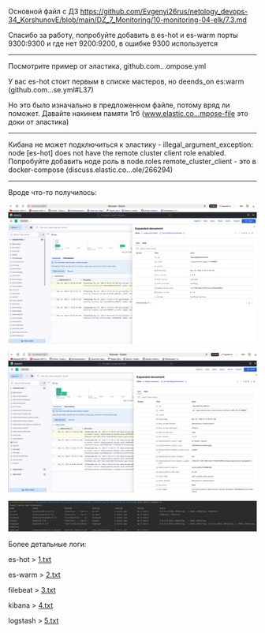 Основной файл с ДЗ https://github.com/Evgenyi26rus/netology_devops-34_KorshunovE/blob/main/DZ_7_Monitoring/10-monitoring-04-elk/7.3.md

Спасибо за работу, попробуйте добавить в es-hot и es-warm порты 9300:9300 и где нет 9200:9200, в ошибке 9300 используется

----------------------------

Посмотрите пример от эластика, github.com...ompose.yml

У вас es-hot стоит первым в списке мастеров, но deends_on es:warm (github.com...se.yml#L37)

Но это было изначально в предложенном файле, потому вряд ли поможет. Давайте накинем памяти 1гб (www.elastic.co...mpose-file это доки от эластика)

----------------------------

Кибана не может подключиться к эластику - illegal_argument_exception: node [es-hot] does not have the remote cluster client role enabled. Попробуйте добавить ноде роль в node.roles remote_cluster_client - это в docker-compose (discuss.elastic.co...ole/266294)

----------------------------

Вроде что-то получилось:

![7.3.2.5.png](picture%2F7.3.2.5.png)

![7.2.3.6.png](picture%2F7.2.3.6.png)

![7.2.3.7.png](picture%2F7.2.3.7.png)

Более детальные логи: 

es-hot > [1.txt](help%2F1.txt)

es-warm > [2.txt](help%2F2.txt)

filebeat > [3.txt](help%2F3.txt)

kibana > [4.txt](help%2F4.txt)

logstash > [5.txt](help%2F5.txt)